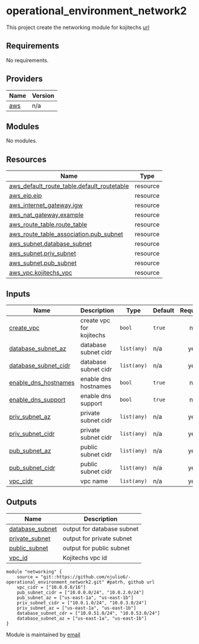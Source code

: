 # operational_environment_network2
This project create the networking module for kojitechs [url](https://github.com/njulio6/-operational_environment_network2.git)

<!-- prettier-ignore-start -->
<!-- BEGINNING OF PRE-COMMIT-TERRAFORM DOCS HOOK -->
## Requirements

No requirements.

## Providers

| Name | Version |
|------|---------|
| <a name="provider_aws"></a> [aws](#provider\_aws) | n/a |

## Modules

No modules.

## Resources

| Name | Type |
|------|------|
| [aws_default_route_table.default_routetable](https://registry.terraform.io/providers/hashicorp/aws/latest/docs/resources/default_route_table) | resource |
| [aws_eip.eip](https://registry.terraform.io/providers/hashicorp/aws/latest/docs/resources/eip) | resource |
| [aws_internet_gateway.igw](https://registry.terraform.io/providers/hashicorp/aws/latest/docs/resources/internet_gateway) | resource |
| [aws_nat_gateway.example](https://registry.terraform.io/providers/hashicorp/aws/latest/docs/resources/nat_gateway) | resource |
| [aws_route_table.route_table](https://registry.terraform.io/providers/hashicorp/aws/latest/docs/resources/route_table) | resource |
| [aws_route_table_association.pub_subnet](https://registry.terraform.io/providers/hashicorp/aws/latest/docs/resources/route_table_association) | resource |
| [aws_subnet.database_subnet](https://registry.terraform.io/providers/hashicorp/aws/latest/docs/resources/subnet) | resource |
| [aws_subnet.priv_subnet](https://registry.terraform.io/providers/hashicorp/aws/latest/docs/resources/subnet) | resource |
| [aws_subnet.pub_subnet](https://registry.terraform.io/providers/hashicorp/aws/latest/docs/resources/subnet) | resource |
| [aws_vpc.kojitechs_vpc](https://registry.terraform.io/providers/hashicorp/aws/latest/docs/resources/vpc) | resource |

## Inputs

| Name | Description | Type | Default | Required |
|------|-------------|------|---------|:--------:|
| <a name="input_create_vpc"></a> [create\_vpc](#input\_create\_vpc) | create vpc for kojitechs | `bool` | `true` | no |
| <a name="input_database_subnet_az"></a> [database\_subnet\_az](#input\_database\_subnet\_az) | database subnet cidr | `list(any)` | n/a | yes |
| <a name="input_database_subnet_cidr"></a> [database\_subnet\_cidr](#input\_database\_subnet\_cidr) | database subnet cidr | `list(any)` | n/a | yes |
| <a name="input_enable_dns_hostnames"></a> [enable\_dns\_hostnames](#input\_enable\_dns\_hostnames) | enable dns hostnames | `bool` | `true` | no |
| <a name="input_enable_dns_support"></a> [enable\_dns\_support](#input\_enable\_dns\_support) | enable dns support | `bool` | `true` | no |
| <a name="input_priv_subnet_az"></a> [priv\_subnet\_az](#input\_priv\_subnet\_az) | private subnet cidr | `list(any)` | n/a | yes |
| <a name="input_priv_subnet_cidr"></a> [priv\_subnet\_cidr](#input\_priv\_subnet\_cidr) | private subnet cidr | `list(any)` | n/a | yes |
| <a name="input_pub_subnet_az"></a> [pub\_subnet\_az](#input\_pub\_subnet\_az) | public subnet cidr | `list(any)` | n/a | yes |
| <a name="input_pub_subnet_cidr"></a> [pub\_subnet\_cidr](#input\_pub\_subnet\_cidr) | public subnet cidr | `list(any)` | n/a | yes |
| <a name="input_vpc_cidr"></a> [vpc\_cidr](#input\_vpc\_cidr) | vpc name | `list(any)` | n/a | yes |

## Outputs

| Name | Description |
|------|-------------|
| <a name="output_database_subnet"></a> [database\_subnet](#output\_database\_subnet) | output for database subnet |
| <a name="output_private_subnet"></a> [private\_subnet](#output\_private\_subnet) | output for private subnet |
| <a name="output_public_subnet"></a> [public\_subnet](#output\_public\_subnet) | output for public subnet |
| <a name="output_vpc_id"></a> [vpc\_id](#output\_vpc\_id) | Kojitechs vpc id |
<!-- END OF PRE-COMMIT-TERRAFORM DOCS HOOK -->


```hcl
module "networking" {
    source = "git::https://github.com/njulio6/-operational_environment_network2.git" #patrh, github url
    vpc_cidr = ["10.0.0.0/16"]
    pub_subnet_cidr = ["10.0.0.0/24", "10.0.2.0/24"]
    pub_subnet_az = ["us-east-1a", "us-east-1b"]
    priv_subnet_cidr = ["10.0.1.0/24", "10.0.3.0/24"]
    priv_subnet_az = ["us-east-1a", "us-east-1b"]
    database_subnet_cdr = ["10.0.51.0/24", "10.0.53.0/24"] 
    database_subnet_az = ["us-east-1a", "us-east-1b"]
}
```

Module is maintained by [email](njulio6@gmail.com)

